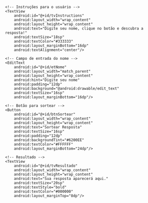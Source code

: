 <?xml version="1.0" encoding="utf-8"?>
<LinearLayout xmlns:android="http://schemas.android.com/apk/res/android"
    android:layout_width="match_parent"
    android:layout_height="match_parent"
    android:orientation="vertical"
    android:gravity="center"
    android:padding="24dp"
    android:background="#F5F5F5">

    <!-- Instruções para o usuário -->
    <TextView
        android:id="@+id/tvInstructions"
        android:layout_width="wrap_content"
        android:layout_height="wrap_content"
        android:text="Digite seu nome, clique no botão e descubra a resposta!"
        android:textSize="18sp"
        android:textColor="#333333"
        android:layout_marginBottom="16dp"
        android:textAlignment="center"/>

    <!-- Campo de entrada do nome -->
    <EditText
        android:id="@+id/etNome"
        android:layout_width="match_parent"
        android:layout_height="wrap_content"
        android:hint="Digite seu nome"
        android:padding="12dp"
        android:background="@android:drawable/edit_text"
        android:textSize="16sp"
        android:layout_marginBottom="16dp"/>

    <!-- Botão para sortear -->
    <Button
        android:id="@+id/btnSortear"
        android:layout_width="wrap_content"
        android:layout_height="wrap_content"
        android:text="Sortear Resposta"
        android:textSize="16sp"
        android:padding="12dp"
        android:backgroundTint="#6200EE"
        android:textColor="#FFFFFF"
        android:layout_marginBottom="24dp"/>

    <!-- Resultado -->
    <TextView
        android:id="@+id/tvResultado"
        android:layout_width="wrap_content"
        android:layout_height="wrap_content"
        android:text="Sua resposta aparecerá aqui."
        android:textSize="20sp"
        android:textStyle="bold"
        android:textColor="#000000"
        android:layout_marginTop="8dp"/>

</LinearLayout>
